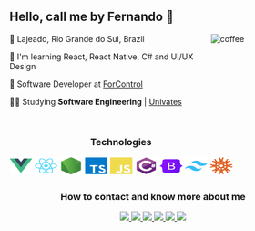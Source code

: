 ## Hello, call me by Fernando 👋

<div display="inline-block">
    <img alt="coffee" align="right" width="150" height="120" src="https://64.media.tumblr.com/tumblr_m2eie7TGjX1qg6rkio1_500.gifv">
    <p>📌 Lajeado, Rio Grande do Sul, Brazil</p>
    <p>📖 I'm learning React, React Native, C# and UI/UX Design</p>
    <p>💼 Software Developer at <a href="https://fortalezatec.com.br">ForControl</a></p>
    <p>👨‍💻 Studying <strong>Software Engineering</strong> | <a href="https://www.univates.br/">Univates</a></p>
</div>

##

<div style="display: inline-block" align="center">
    <h3>Technologies</h3>
    <img alt="tech-Vue" align="center" width="40" height="30" src="https://github.com/devicons/devicon/blob/master/icons/vuejs/vuejs-original.svg">
    <img alt="tech-React" align="center" width="40" height="30" src="https://raw.githubusercontent.com/devicons/devicon/master/icons/react/react-original.svg">
    <img alt="tech-Node" align="center" width="40" height="30" src="https://github.com/devicons/devicon/blob/master/icons/nodejs/nodejs-original.svg">
    <img alt="tech-TS" align="center" width="40" height="30" src="https://github.com/devicons/devicon/blob/master/icons/typescript/typescript-plain.svg">
    <img alt="tech-JS" align="center" width="40" height="30" src="https://github.com/devicons/devicon/blob/master/icons/javascript/javascript-plain.svg">
    <img alt="tech-CSHarp" align="center" width="40" height="30" src="https://github.com/devicons/devicon/blob/master/icons/csharp/csharp-original.svg">
    <img alt="tech-Bootstrap" align="center" width="40" height="30" src="https://github.com/devicons/devicon/blob/master/icons/bootstrap/bootstrap-original.svg">
    <img alt="tech-Tailwind" align="center" width="40" height="30" src="https://github.com/devicons/devicon/blob/master/icons/tailwindcss/tailwindcss-original.svg">
    <img alt="tech-Knex" align="center" width="40" height="30" src="https://github.com/devicons/devicon/blob/master/icons/knexjs/knexjs-original.svg">
</div>

##
    
<div align="center">
    <h3>How to contact and know more about me</h3>
    <a href="https://www.linkedin.com/in/fernandofilter/" target="_blank">
        <img src="https://img.shields.io/badge/-LinkedIn-%230077B5?style=for-the-badge&logo=linkedin&logoColor=white">
    </a>
    <a href = "mailto:fernandohfilter10@gmail.com" target="_blank">
        <img src="https://img.shields.io/badge/-Gmail-%23333?style=for-the-badge&logo=gmail&logoColor=white">
    </a>
    <a href = "https://open.spotify.com/user/cowhnzq8aiuhgqeuywhshaowd?si=3e71e9c420394d17" target="_blank">
        <img src="https://img.shields.io/badge/-Spotify-1db954?style=for-the-badge&logo=spotify&logoColor=white">
    </a>
    <!--<a href="https://instagram.com/nandofilter" target="_blank">
        <img src="https://img.shields.io/badge/-Instagram-%23E4405F?style=for-the-badge&logo=instagram&logoColor=white" target="_blank">
    </a>-->
    <a href="https://discordapp.com/users/664118258072420384" target="_blank">
        <img src="https://img.shields.io/badge/Discord-7289DA?style=for-the-badge&logo=discord&logoColor=white" target="_blank">
    </a> 
    <a href="https://steamcommunity.com/id/helring/" target="_blank">
        <img src="https://img.shields.io/badge/Steam-000000?style=for-the-badge&logo=steam&logoColor=white" target="_blank">
    </a>
    <a href="https://www.codewars.com/users/NandoFilter" target="_blank">
        <img src="https://img.shields.io/badge/Codewars-B1361E?style=for-the-badge&logo=codewars&logoColor=white" target="_blank">
    </a>
</div>
